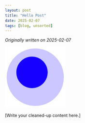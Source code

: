 ```yaml
---
layout: post
title: "Hello Post"
date: 2025-02-07
tags: [blog, unsorted]
---
```


*Originally written on 2025-02-07*

![All images go in the _posts/images folder.](images/foam-icon.png)

[Write your cleaned-up content here.]
